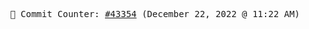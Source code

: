 <p align="center">
    <samp>
        📮 Commit Counter: <a href="https://github.com/Javascript-void0/Javascript-void0/commits/main">#43354</a> (December 22, 2022 @ 11:22 AM)
    </samp>
</p>